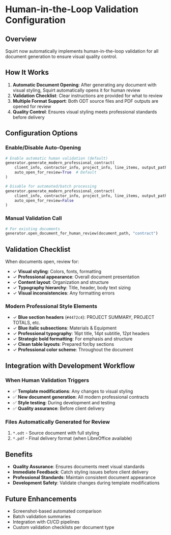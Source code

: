 # Human-in-the-Loop Validation Configuration

## Overview
Squirt now automatically implements human-in-the-loop validation for all document generation to ensure visual quality control.

## How It Works
1. **Automatic Document Opening**: After generating any document with visual styling, Squirt automatically opens it for human review
2. **Validation Checklist**: Clear instructions are provided for what to review
3. **Multiple Format Support**: Both ODT source files and PDF outputs are opened for review
4. **Quality Control**: Ensures visual styling meets professional standards before delivery

## Configuration Options

### Enable/Disable Auto-Opening
```python
# Enable automatic human validation (default)
generator.generate_modern_professional_contract(
    client_info, contractor_info, project_info, line_items, output_path,
    auto_open_for_review=True  # Default
)

# Disable for automated/batch processing
generator.generate_modern_professional_contract(
    client_info, contractor_info, project_info, line_items, output_path,
    auto_open_for_review=False
)
```

### Manual Validation Call
```python
# For existing documents
generator.open_document_for_human_review(document_path, "contract")
```

## Validation Checklist

When documents open, review for:
- ✓ **Visual styling**: Colors, fonts, formatting
- ✓ **Professional appearance**: Overall document presentation
- ✓ **Content layout**: Organization and structure
- ✓ **Typography hierarchy**: Title, header, body text sizing
- ✓ **Visual inconsistencies**: Any formatting errors

### Modern Professional Style Elements
- ✓ **Blue section headers** (`#4472c4`): PROJECT SUMMARY, PROJECT TOTALS, etc.
- ✓ **Blue italic subsections**: Materials & Equipment
- ✓ **Professional typography**: 16pt title, 14pt subtitle, 12pt headers
- ✓ **Strategic bold formatting**: For emphasis and structure
- ✓ **Clean table layouts**: Prepared for/by sections
- ✓ **Professional color scheme**: Throughout the document

## Integration with Development Workflow

### When Human Validation Triggers
- ✅ **Template modifications**: Any changes to visual styling
- ✅ **New document generation**: All modern professional contracts
- ✅ **Style testing**: During development and testing
- ✅ **Quality assurance**: Before client delivery

### Files Automatically Generated for Review
1. `*.odt` - Source document with full styling
2. `*.pdf` - Final delivery format (when LibreOffice available)

## Benefits
- **Quality Assurance**: Ensures documents meet visual standards
- **Immediate Feedback**: Catch styling issues before client delivery
- **Professional Standards**: Maintain consistent document appearance
- **Development Safety**: Validate changes during template modifications

## Future Enhancements
- Screenshot-based automated comparison
- Batch validation summaries
- Integration with CI/CD pipelines
- Custom validation checklists per document type